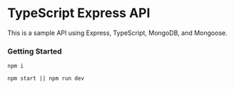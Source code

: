 # TypeScript Express API

This is a sample API using Express, TypeScript, MongoDB, and Mongoose.

### Getting Started

`npm i`

`npm start || npm run dev`
